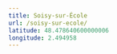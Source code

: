 ```yaml
---
title: Soisy-sur-École
url: /soisy-sur-ecole/
latitude: 48.478640600000006
longitude: 2.494958
---
```

